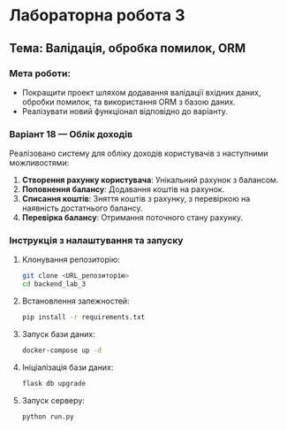 # Лабораторна робота 3

## Тема: Валідація, обробка помилок, ORM

### Мета роботи:
- Покращити проект шляхом додавання валідації вхідних даних, обробки помилок, та використання ORM з базою даних.
- Реалізувати новий функціонал відповідно до варіанту.

### Варіант 18 — Облік доходів
Реалізовано систему для обліку доходів користувачів з наступними можливостями:
1. **Створення рахунку користувача**: Унікальний рахунок з балансом.
2. **Поповнення балансу**: Додавання коштів на рахунок.
3. **Списання коштів**: Зняття коштів з рахунку, з перевіркою на наявність достатнього балансу.
4. **Перевірка балансу**: Отримання поточного стану рахунку.

### Інструкція з налаштування та запуску

1. Клонування репозиторію:
    ```bash
    git clone <URL_репозиторію>
    cd backend_lab_3

2. Встановлення залежностей:
    ```bash
    pip install -r requirements.txt

3. Запуск бази даних:
    ```bash
    docker-compose up -d

4. Ініціалізація бази даних:
    ```bash
    flask db upgrade

5. Запуск серверу:
    ```bash
    python run.py
